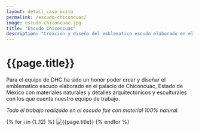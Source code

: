 ```yaml
---
layout: detail_caso_exito
permalink: /escudo-chiconcuac/
image: escudo-chiconcuac.jpg
title: "Escudo Chiconcuac"
description: "Creacion y diseño del emblematico escudo elaborado en el palacio de Chiconcuac, Estado de México..."
---
```


<div class="container-fluid mt-3 pb-3">
    <div class="container bg-white">
        <div class="p-5 ">
            <h1 class="cnt-title">{{page.title}}</h1>
            <p>
                Para el equipo de DHC ha sido un honor poder crear y diseñar el emblematico escudo elaborado en el palacio de Chiconcuac, Estado de México con materiales naturales y detalles arquitectónicos y esculturales con los que cuenta nuestro equipo de trabajo.
            </p>
            <p class="text-inportant-resalt">
                <em>Todo el trabajo realizado en el escudo fue con material 100% natural.</em>
            </p>
        </div>
        <div id="gallery" class="container-gallery">
            {% for i in (1..12) %}
            <img alt="{{page.title}}" src="/assets/images/gallerys/escudo-chiconcuac/thumbnail/{{i}}.jpg"
                data-image="/assets/images/gallerys/escudo-chiconcuac/{{i}}.jpg" data-description="{{page.title}}">
            {% endfor %}
        </div>
    </div>
</div>
